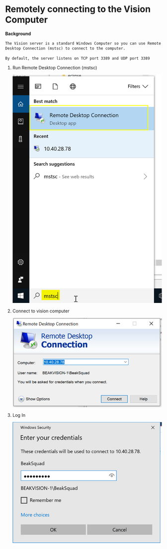 # Remotely connecting to the Vision Computer

**Background**
	
	The Vision server is a standard Windows Computer so you can use Remote Desktop Connection (mstsc) to connect to the computer.

	By default, the server listens on TCP port 3389 and UDP port 3389

1. Run Remote Desktop Connection (mstsc)

	![](https://github.com/Team4028/2018-PreSeason-Vision/blob/master/Images/MSTSC_1.jpg)

2. Connect to vision computer

	![](https://github.com/Team4028/2018-PreSeason-Vision/blob/master/Images/MSTSC_2.jpg)

3. Log In

	![](https://github.com/Team4028/2018-PreSeason-Vision/blob/master/Images/MSTSC_3.jpg)

